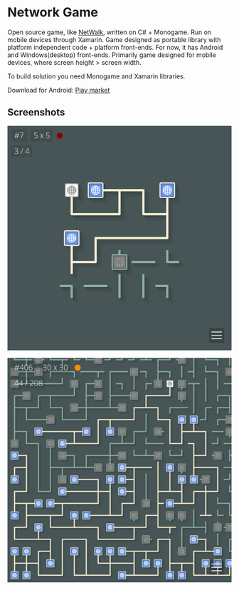 # Network Game #

Open source game, like [NetWalk](https://www.google.com/search?q=NetWalk), written on C# + Monogame. Run on mobile devices through Xamarin. Game designed as portable library with platform independent code + platform front-ends. For now, it has Android and Windows(desktop) front-ends. Primarily game designed for mobile devices, where screen height > screen width.

To build solution you need Monogame and Xamarin libraries.

Download for Android: [Play market](https://play.google.com/store/apps/details?id=com.gg_wp.network)

## Screenshots ##

![Screenshot 1](https://raw.githubusercontent.com/uu3474/networkgame/master/Art/Output/Description/Screenshots/1.png)

![Screenshot 2](https://raw.githubusercontent.com/uu3474/networkgame/master/Art/Output/Description/Screenshots/2.png)
